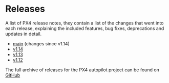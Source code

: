 # Releases

A list of PX4 release notes, they contain a list of the changes that went into each release, explaining the included features, bug fixes, deprecations and updates in detail.

- [main](../releases/main.md) (changes since v1.14)
- [v1.14](../releases/1.14.md)
- [v1.13](../releases/1.13.md)
- [v1.12](../releases/1.12.md)

The full archive of releases for the PX4 autopilot project can be found on [GitHub](https://github.com/PX4/PX4-Autopilot/releases)
